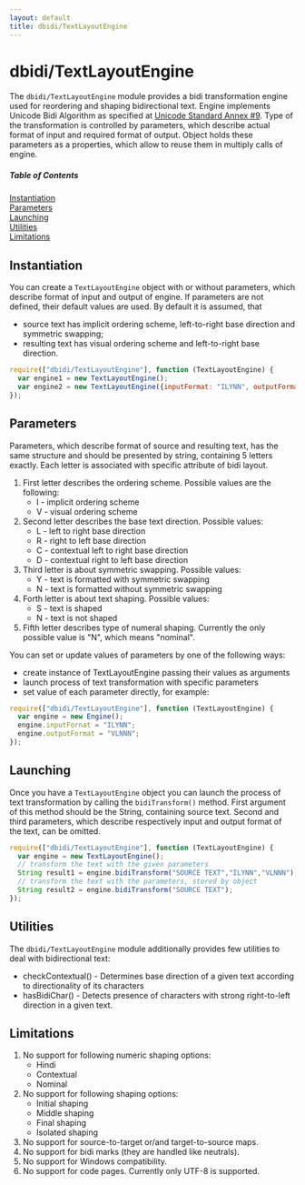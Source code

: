 ```yaml
---
layout: default
title: dbidi/TextLayoutEngine
---
```


# dbidi/TextLayoutEngine

The `dbidi/TextLayoutEngine` module provides a bidi transformation engine used for reordering and shaping bidirectional text.
Engine implements Unicode Bidi Algorithm as specified at [Unicode Standard Annex #9](http://www.unicode.org/reports/tr9/).
Type of the transformation is controlled by parameters, which describe actual format of input and required format of output.
Object holds these parameters as a properties, which allow to reuse them in multiply calls of engine.

##### Table of Contents
[Instantiation](#instantiation)  
[Parameters](#parameters)  
[Launching](#launching)  
[Utilities](#utilities)  
[Limitations](#limitations)    

<a name="instantiation"></a>
## Instantiation

You can create a `TextLayoutEngine` object with or without parameters, which describe format of input and output of engine.
If parameters are not defined, their default values are used. By default it is assumed, that
* source text has implicit ordering scheme, left-to-right base direction and symmetric swapping;
* resulting text has visual ordering scheme and left-to-right base direction.

```js
require(["dbidi/TextLayoutEngine"], function (TextLayoutEngine) {
  var engine1 = new TextLayoutEngine();
  var engine2 = new TextLayoutEngine({inputFormat: "ILYNN", outputFormat: "VLNNN"});
});
```

<a name="parameters"></a>
## Parameters

Parameters, which describe format of source and resulting text, has the same structure and should be presented by string, containing 5 letters exactly.
Each letter is associated with specific attribute of bidi layout.

1. First letter describes the ordering scheme. Possible values are the following:
   * I  -  implicit ordering scheme
   * V  -  visual ordering scheme
2. Second letter describes the base text direction. Possible values:
   * L  -  left to right base direction
   * R  -  right to left base direction
   * C  -  contextual left to right base direction
   * D  -  contextual right to left base direction
3. Third letter is about symmetric swapping. Possible values:
   * Y  -  text is formatted with symmetric swapping
   * N  -  text is formatted without symmetric swapping
4. Forth letter is about text shaping. Possible values:
   * S  -  text is shaped
   * N  -  text is not shaped
5. Fifth letter describes type of numeral shaping. Currently the only possible value is "N", which means "nominal".

You can set or update values of parameters by one of the following ways:
* create instance of TextLayoutEngine passing their values as arguments
* launch process of text transformation with specific parameters
* set value of each parameter directly, for example:

```js
require(["dbidi/TextLayoutEngine"], function (TextLayoutEngine) {
  var engine = new Engine();
  engine.inputFornat = "ILYNN";
  engine.outputFormat = "VLNNN";
});
```

<a name="launching"></a>
## Launching

Once you have a `TextLayoutEngine` object you can launch the process of text transformation by calling the `bidiTransform()` method.
First argument of this method should be the String, containing source text. Second and third parameters, which describe respectively input and output format of the text, can be omitted. 
 
```js
require(["dbidi/TextLayoutEngine"], function (TextLayoutEngine) {
  var engine = new TextLayoutEngine();
  // transform the text with the given parameters
  String result1 = engine.bidiTransform("SOURCE TEXT","ILYNN","VLNNN");
  // transform the text with the parameters, stored by object
  String result2 = engine.bidiTransform("SOURCE TEXT");
});
```

<a name="utilities"></a>
## Utilities

The `dbidi/TextLayoutEngine` module additionally provides few utilities to deal with bidirectional text:

* checkContextual() -  Determines base direction of a given text according to directionality of its characters
* hasBidiChar() - Detects presence of characters with strong right-to-left direction in a given text. 

<a name="limitations"></a>
## Limitations

1. No support for following numeric shaping options:
   * Hindi
   * Contextual 
   * Nominal
2. No support for following shaping options:
   * Initial shaping
   * Middle shaping
   * Final shaping
   * Isolated shaping
3. No support for source-to-target or/and target-to-source maps.
4. No support for bidi marks (they are handled like neutrals).
5. No support for Windows compatibility.
6. No support for code pages. Currently only UTF-8 is supported.